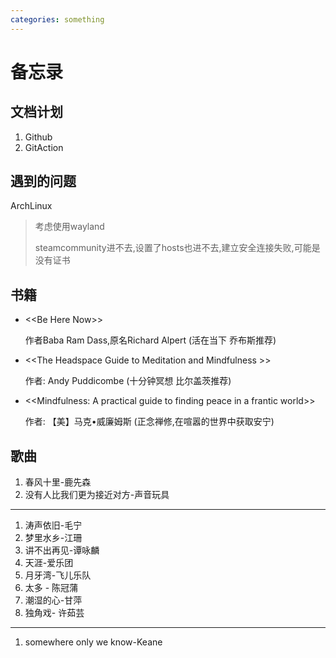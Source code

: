 ```yaml
---
categories: something
---
```


# 备忘录

## 文档计划

1.  Github
2.  GitAction

## 遇到的问题

ArchLinux

> 考虑使用wayland
>
> steamcommunity进不去,设置了hosts也进不去,建立安全连接失败,可能是没有证书

## 书籍

- \<\<Be Here Now\>\>

  作者Baba Ram Dass,原名Richard Alpert (活在当下 乔布斯推荐)

- \<\<The Headspace Guide to Meditation and Mindfulness \>\>

  作者: Andy Puddicombe (十分钟冥想 比尔盖茨推荐)

- \<\<Mindfulness: A practical guide to finding peace in a frantic
  world\>\>

  作者: 【美】马克•威廉姆斯 (正念禅修,在喧嚣的世界中获取安宁)

## 歌曲

1.  春风十里-鹿先森
2.  没有人比我们更为接近对方-声音玩具

------------------------------------------------------------------------

1.  涛声依旧-毛宁
2.  梦里水乡-江珊
3.  讲不出再见-谭咏麟
4.  天涯-爱乐团
5.  月牙湾-飞儿乐队
6.  太多 - 陈冠蒲
7.  潮湿的心-甘萍
8.  独角戏- 许茹芸

------------------------------------------------------------------------

1.  somewhere only we know-Keane
